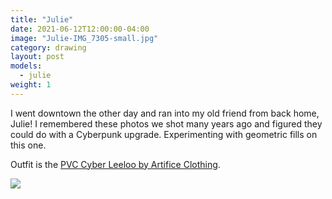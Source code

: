 ```yaml
---
title: "Julie"
date: 2021-06-12T12:00:00-04:00
image: "Julie-IMG_7305-small.jpg"
category: drawing
layout: post
models:
  - julie
weight: 1
---
```

I went downtown the other day and ran into my old friend from back home, Julie! I remembered these photos we shot many years ago and figured they could do with a Cyberpunk upgrade. Experimenting with geometric fills on this one.

Outfit is the [PVC Cyber Leeloo by Artifice Clothing](https://www.artificeclothing.com/products/cyber-leeloo-costume).

[![]({{site.static}}{{page.url}}/Julie-IMG_7305-large.jpg)]({{site.static}}{{page.url}}/Julie-IMG_7305-large.jpg)